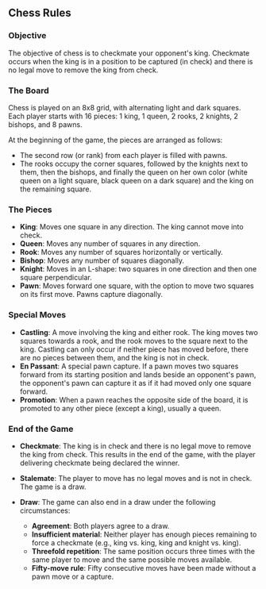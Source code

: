 ## Chess Rules

### Objective

The objective of chess is to checkmate your opponent's king. Checkmate occurs when the king is in a position to be captured (in check) and there is no legal move to remove the king from check.

### The Board

Chess is played on an 8x8 grid, with alternating light and dark squares. Each player starts with 16 pieces: 1 king, 1 queen, 2 rooks, 2 knights, 2 bishops, and 8 pawns.

At the beginning of the game, the pieces are arranged as follows:

- The second row (or rank) from each player is filled with pawns.
- The rooks occupy the corner squares, followed by the knights next to them, then the bishops, and finally the queen on her own color (white queen on a light square, black queen on a dark square) and the king on the remaining square.

### The Pieces

- **King**: Moves one square in any direction. The king cannot move into check.
- **Queen**: Moves any number of squares in any direction.
- **Rook**: Moves any number of squares horizontally or vertically.
- **Bishop**: Moves any number of squares diagonally.
- **Knight**: Moves in an L-shape: two squares in one direction and then one square perpendicular.
- **Pawn**: Moves forward one square, with the option to move two squares on its first move. Pawns capture diagonally.

### Special Moves

- **Castling**: A move involving the king and either rook. The king moves two squares towards a rook, and the rook moves to the square next to the king. Castling can only occur if neither piece has moved before, there are no pieces between them, and the king is not in check.
- **En Passant**: A special pawn capture. If a pawn moves two squares forward from its starting position and lands beside an opponent's pawn, the opponent's pawn can capture it as if it had moved only one square forward.
- **Promotion**: When a pawn reaches the opposite side of the board, it is promoted to any other piece (except a king), usually a queen.

### End of the Game

- **Checkmate**: The king is in check and there is no legal move to remove the king from check. This results in the end of the game, with the player delivering checkmate being declared the winner.
- **Stalemate**: The player to move has no legal moves and is not in check. The game is a draw.
- **Draw**: The game can also end in a draw under the following circumstances:

    - **Agreement**: Both players agree to a draw.
    - **Insufficient material**: Neither player has enough pieces remaining to force a checkmate (e.g., king vs. king, king and knight vs. king).
    - **Threefold repetition**: The same position occurs three times with the same player to move and the same possible moves available.
    - **Fifty-move rule**: Fifty consecutive moves have been made without a pawn move or a capture.
